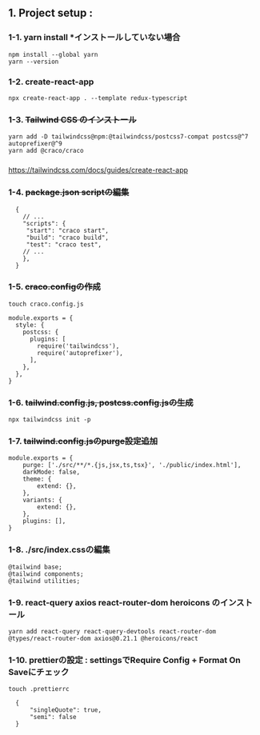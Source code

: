 ## 1. Project setup : 
### 1-1. yarn install *インストールしていない場合
    npm install --global yarn
    yarn --version
### 1-2.  create-react-app
    npx create-react-app . --template redux-typescript
### 1-3. ~~Tailwind CSS のインストール~~
    yarn add -D tailwindcss@npm:@tailwindcss/postcss7-compat postcss@^7 autoprefixer@^9
    yarn add @craco/craco
###
https://tailwindcss.com/docs/guides/create-react-app
### 1-4. ~~package.json scriptの編集~~
~~~
  {
    // ...
    "scripts": {
     "start": "craco start",
     "build": "craco build",
     "test": "craco test",
    // ...
    },
  }
~~~
### 1-5. ~~craco.configの作成~~
    touch craco.config.js
~~~
module.exports = {
  style: {
    postcss: {
      plugins: [
        require('tailwindcss'),
        require('autoprefixer'),
      ],
    },
  },
}
~~~
### 1-6. ~~tailwind.config.js, postcss.config.jsの生成~~
    npx tailwindcss init -p
### 1-7. ~~tailwind.config.jsのpurge設定追加~~
~~~
module.exports = {
    purge: ['./src/**/*.{js,jsx,ts,tsx}', './public/index.html'],
    darkMode: false,
    theme: {
        extend: {},
    },
    variants: {
        extend: {},
    },
    plugins: [],
}
~~~
### 1-8. ./src/index.cssの編集
~~~
@tailwind base;
@tailwind components;
@tailwind utilities;
~~~
### 1-9. react-query axios react-router-dom heroicons のインストール
    yarn add react-query react-query-devtools react-router-dom @types/react-router-dom axios@0.21.1 @heroicons/react
### 1-10.  prettierの設定 : settingsでRequire Config + Format On Saveにチェック
    touch .prettierrc
~~~
  {
      "singleQuote": true,
      "semi": false
  }
~~~  